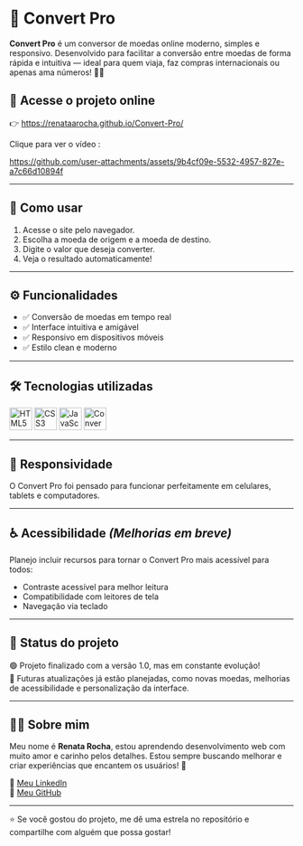 # 💱 Convert Pro

**Convert Pro** é um conversor de moedas online moderno, simples e responsivo. Desenvolvido para facilitar a conversão entre moedas de forma rápida e intuitiva — ideal para quem viaja, faz compras internacionais ou apenas ama números! 💸✨

## 🔗 Acesse o projeto online
👉 https://renataarocha.github.io/Convert-Pro/


Clique para ver o vídeo :


https://github.com/user-attachments/assets/9b4cf09e-5532-4957-827e-a7c66d10894f


---

## 🧪 Como usar

1. Acesse o site pelo navegador.
2. Escolha a moeda de origem e a moeda de destino.
3. Digite o valor que deseja converter.
4. Veja o resultado automaticamente!

---

## ⚙️ Funcionalidades

- ✅ Conversão de moedas em tempo real
- ✅ Interface intuitiva e amigável
- ✅ Responsivo em dispositivos móveis
- ✅ Estilo clean e moderno

---

## 🛠️ Tecnologias utilizadas

<div align="left">

<img src="https://cdn.jsdelivr.net/gh/devicons/devicon/icons/html5/html5-original.svg" alt="HTML5" width="40" height="40"/>
<img src="https://cdn.jsdelivr.net/gh/devicons/devicon/icons/css3/css3-original.svg" alt="CSS3" width="40" height="40"/>
<img src="https://cdn.jsdelivr.net/gh/devicons/devicon/icons/javascript/javascript-original.svg" alt="JavaScript" width="40" height="40"/>
<img src="https://img.icons8.com/color/48/currency-exchange.png" alt="Conversor de moedas" width="40" height="40"/>

</div>


---

## 📱 Responsividade

O Convert Pro foi pensado para funcionar perfeitamente em celulares, tablets e computadores.

---

## ♿ Acessibilidade *(Melhorias em breve)*

Planejo incluir recursos para tornar o Convert Pro mais acessível para todos:

- Contraste acessível para melhor leitura
- Compatibilidade com leitores de tela
- Navegação via teclado

---

## 🚧 Status do projeto

🟢 Projeto finalizado com a versão 1.0, mas em constante evolução!  
📌 Futuras atualizações já estão planejadas, como novas moedas, melhorias de acessibilidade e personalização da interface.

---

## 🙋‍♀️ Sobre mim

Meu nome é **Renata Rocha**, estou aprendendo desenvolvimento web com muito amor e carinho pelos detalhes. Estou sempre buscando melhorar e criar experiências que encantem os usuários! 💖

📌 [Meu LinkedIn](https://www.linkedin.com/in/renata-alexandre-rocha)  
📌 [Meu GitHub](https://github.com/renataarocha)

---

⭐ Se você gostou do projeto, me dê uma estrela no repositório e compartilhe com alguém que possa gostar!
